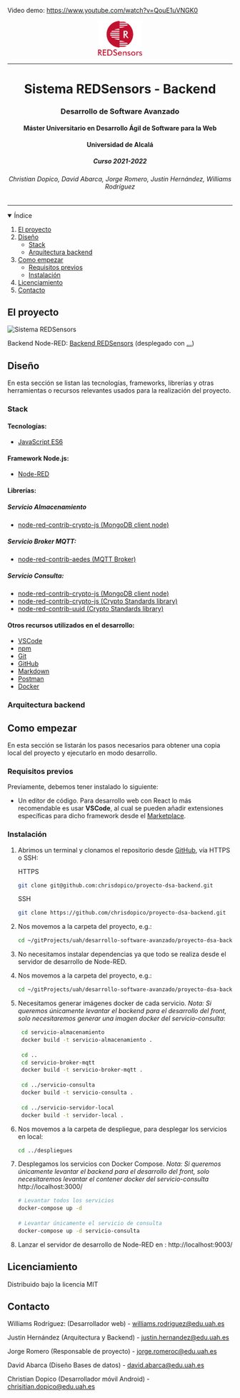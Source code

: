 Video demo: https://www.youtube.com/watch?v=QouE1uVNGK0

<p align="center">
<img src="./docs/assets/images/REDSensors_logo_1_sin_fondo.png" width="100">
</p>
<hr>
<h1 align="center">Sistema REDSensors - Backend</h1>
<h3 align="center">Desarrollo de Software Avanzado</h3>
<h4 align="center">Máster Universitario en Desarrollo Ágil de Software para la Web</h4>
<h4 align="center">Universidad de Alcalá</h4>
<h5 align="center">Curso 2021-2022</h5>
<h6 align="center" style="font-style: italic">Christian Dopico, David Abarca, Jorge Romero, Justin Hernández, Williams Rodríguez</h6>
<hr>

<!-- ÍNDICE -->

<details open="open">
	<summary>Índice</summary>
	<ol>
		<li>
			<a href="#about-the-project">El proyecto</a>
		</li>
        <li>
			<a href="#about-the-project">Diseño</a>
			<ul>
                <li><a href="#built-with">Stack</a></li>
				<li><a href="#built-with">Arquitectura backend</a></li>
			</ul>
		</li>
		<li>
			<a href="#getting-started">Como empezar</a>
			<ul>
				<li><a href="#prerequisites">Requisitos previos</a></li>
				<li><a href="#installation">Instalación</a></li>
			</ul>
		</li>
		<li><a href="#license">Licenciamiento</a></li>
		<li><a href="#contact">Contacto</a></li>
	</ol>
</details>

<!-- EL RPOYECTO -->

## El proyecto

![Sistema REDSensors](./docs/assets/images/*.png)

Backend Node-RED: [Backend REDSensors](https://uah-frameworks-frontend-trabajo-final-vue-giodimagio.vercel.app/) (desplegado con [...]())

<!-- DISEÑO -->
## Diseño

En esta sección se listan las tecnologías, frameworks, librerías y otras herramientas o recursos relevantes usados para la realización del proyecto.

### Stack

#### Tecnologías:

* [JavaScript ES6](https://262.ecma-international.org/6.0/)

#### Framework Node.js:

* [Node-RED](https://nodered.org/)

#### Librerías:

##### Servicio Almacenamiento
* [node-red-contrib-crypto-js (MongoDB client node)](https://flows.nodered.org/node/node-red-contrib-mongodb4)

##### Servicio Broker MQTT:
* [node-red-contrib-aedes (MQTT Broker)](https://flows.nodered.org/node/node-red-contrib-aedes)

##### Servicio Consulta:
* [node-red-contrib-crypto-js (MongoDB client node)](https://flows.nodered.org/node/node-red-contrib-mongodb4)
* [node-red-contrib-crypto-js (Crypto Standards library)](https://flows.nodered.org/node/node-red-contrib-crypto-js)
* [node-red-contrib-uuid (Crypto Standards library)](https://flows.nodered.org/node/node-red-contrib-uuid)

#### Otros recursos utilizados en el desarrollo:

* [VSCode](https://code.visualstudio.com/)
* [npm](https://www.npmjs.com/)
* [Git](http://git-scm.com/)
* [GitHub](https://github.com/)
* [Markdown](https://www.markdownguide.org/basic-syntax/)
* [Postman](https://www.postman.com/)
* [Docker](https://www.docker.com/)

### Arquitectura backend

<!-- COMO EMPEZAR -->

## Como empezar

En esta sección se listarán los pasos necesarios para obtener una copia local del proyecto y ejecutarlo en modo desarrollo.

### Requisitos previos

Previamente, debemos tener instalado lo siguiente:

* Un editor de código. Para desarrollo web con React lo más recomendable es usar **VSCode**, al cual se pueden añadir extensiones específicas para dicho framework desde el [Marketplace](https://marketplace.visualstudio.com/search?term=react&target=VSCode&category=All%20categories&sortBy=Relevance).

### Instalación

1. Abrimos un terminal y clonamos el repositorio desde [GitHub](https://github.com/chrisdopico/proyecto-dsa-backend), vía HTTPS o SSH:

    HTTPS
   ```sh
   git clone git@github.com:chrisdopico/proyecto-dsa-backend.git
   ```
 	SSH
   ```sh
   git clone https://github.com/chrisdopico/proyecto-dsa-backend.git
   ```
2. Nos movemos a la carpeta del proyecto, e.g.:
   ```sh
   cd ~/gitProjects/uah/desarrollo-software-avanzado/proyecto-dsa-backend
   ```
3. No necesitamos instalar dependencias ya que todo se realiza desde el servidor de desarrollo de Node-RED. 
4. Nos movemos a la carpeta del proyecto, e.g.:
   ```sh
   cd ~/gitProjects/uah/desarrollo-software-avanzado/proyecto-dsa-backend
   ```
5. Necesitamos generar imágenes docker de cada servicio. _Nota: Si queremos únicamente levantar el backend para el desarrollo del front, solo necesitaremos generar una imagen docker del servicio-consulta_:
   ```sh
    cd servicio-almacenamiento
    docker build -t servicio-almacenamiento .

    cd ..
    cd servicio-broker-mqtt
    docker build -t servicio-broker-mqtt .

    cd ../servicio-consulta
    docker build -t servicio-consulta .

    cd ../servicio-servidor-local
    docker build -t servidor-local .
   ```
6. Nos movemos a la carpeta de despliegue, para desplegar los servicios en local:
   ```sh
   cd ../despliegues
   ```
7. Desplegamos los servicios con Docker Compose. _Nota: Si queremos únicamente levantar el backend para el desarrollo del front, solo necesitaremos levantar el contener docker del servicio-consulta_ http://localhost:3000/
   ```sh
   # Levantar todos los servicios
   docker-compose up -d

   # Levantar únicamente el servicio de consulta
   docker-compose up -d servicio-consulta
   ```

8. Lanzar el servidor de desarrollo de Node-RED en : http://localhost:9003/

<!-- LICENCIAMIENTO -->

## Licenciamiento

Distribuido bajo la licencia MIT

<!-- CONTACTO -->

## Contacto

Williams Rodríguez: (Desarrollador web) - [williams.rodriguez@edu.uah.es](williams.rodriguez@edu.uah.es)

Justin Hernández (Arquitectura y Backend) - [justin.hernandez@edu.uah.es](justin.hernandez@edu.uah.es)

Jorge Romero (Responsable de proyecto) - [jorge.romeroc@edu.uah.es](mailto:jorge.romeroc@edu.uah.es)

David Abarca (Diseño Bases de datos) - [david.abarca@edu.uah.es](david.abarca@edu.uah.es)

Christian Dopico (Desarrollador móvil Android) - [chrisitian.dopico@edu.uah.es](chrisitian.dopico@edu.uah.es)

